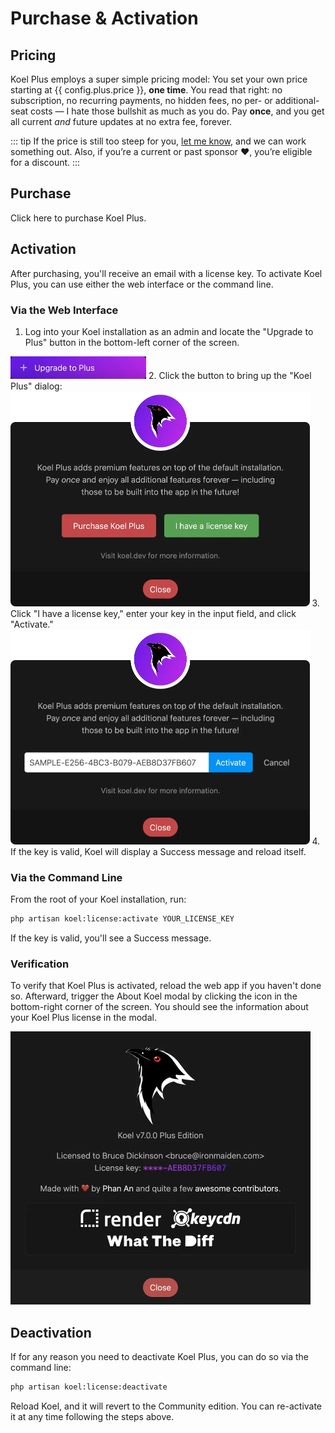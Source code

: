 # Purchase & Activation

## Pricing

Koel Plus employs a super simple pricing model: You set your own price starting at {{ config.plus.price }}, __one time__.
You read that right: no subscription, no recurring payments, no hidden fees, no per- or additional-seat costs — I hate those bullshit as much as you do.
Pay __once__, and you get all current _and_ future updates at no extra fee, forever.

::: tip
If the price is still too steep for you, [let me know](mailto:me@phanan.net), and we can work something out.
Also, if you’re a current or past sponsor ❤️, you’re eligible for a discount.
:::

## Purchase

<a class="lemonsqueezy-button" :href="config.plus.purchaseUrl">Click here</a> to purchase Koel Plus.

## Activation

<UISubjectToChangeNote />

After purchasing, you'll receive an email with a license key. To activate Koel Plus, you can use either the web interface or the command line.

### Via the Web Interface

1. Log into your Koel installation as an admin and locate the "Upgrade to Plus" button in the bottom-left corner of the screen.
  <img src="../assets/img/plus/upgrade-button.webp" class="rounded-md" style="height: 36px" alt="Upgrade to Plus button" />
2. Click the button to bring up the "Koel Plus" dialog:
  <img loading="lazy" src="../assets/img/plus/dialog.webp" class="border-0" style="max-height: 344px" alt="Koel Plus dialog" />
3. Click "I have a license key," enter your key in the input field, and click "Activate."
  <img loading="lazy" src="../assets/img/plus/dialog-key.webp" class="border-0" style="max-height: 344px" alt="Koel Plus dialog - Enter key" />
4. If the key is valid, Koel will display a Success message and reload itself.

### Via the Command Line

From the root of your Koel installation, run:

```bash
php artisan koel:license:activate YOUR_LICENSE_KEY
```

If the key is valid, you'll see a Success message.

### Verification

To verify that Koel Plus is activated, reload the web app if you haven't done so.
Afterward, trigger the About Koel modal by clicking the <InterfaceIcon :src="iconInfo" /> icon in the bottom-right corner of the screen.
You should see the information about your Koel Plus license in the modal.

<img loading="lazy" src="../assets/img/plus/about-plus.webp" style="max-width: 480px" alt="About modal with Plus">

## Deactivation

If for any reason you need to deactivate Koel Plus, you can do so via the command line:

```bash
php artisan koel:license:deactivate
```

Reload Koel, and it will revert to the Community edition. You can re-activate it at any time following the steps above.

<script lang="ts" setup>
import { onMounted } from 'vue'
import iconInfo from '../assets/icons/info.svg'
import config from '../config'

onMounted(() => {
  window.createLemonSqueezy()
})
</script>

<style lang="postcss" module>
ol img {
  margin: 1.2rem 0;
}
</style>
